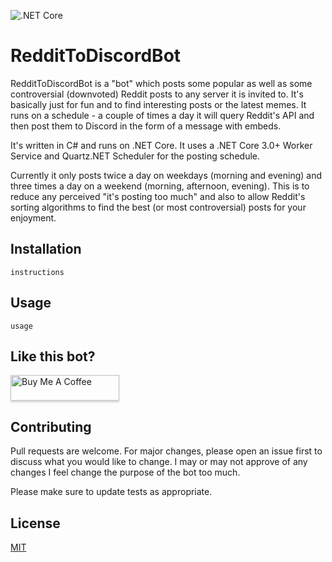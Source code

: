 ![.NET Core](https://github.com/lloydjatkinson/reddit-to-discord-bot/workflows/.NET%20Core/badge.svg?branch=master)

# RedditToDiscordBot

RedditToDiscordBot is a "bot" which posts some popular as well as some controversial (downvoted) Reddit posts to any server it is invited to. It's basically just for fun and to find interesting posts or the latest memes. It runs on a schedule - a couple of times a day it will query Reddit's API and then post them to Discord in the form of a message with embeds.

It's written in C# and runs on .NET Core. It uses a .NET Core 3.0+ Worker Service and Quartz.NET Scheduler for the posting schedule.

Currently it only posts twice a day on weekdays (morning and evening) and three times a day on a weekend (morning, afternoon, evening). This is to reduce any perceived "it's posting too much" and also to allow Reddit's sorting algorithms to find the best (or most controversial) posts for your enjoyment.

## Installation

```
instructions
```

## Usage

```
usage
```

## Like this bot?

<a href="https://www.buymeacoffee.com/lloyd" target="_blank"><img src="https://www.buymeacoffee.com/assets/img/custom_images/orange_img.png" alt="Buy Me A Coffee" style="height: 41px !important;width: 174px !important;box-shadow: 0px 3px 2px 0px rgba(190, 190, 190, 0.5) !important;-webkit-box-shadow: 0px 3px 2px 0px rgba(190, 190, 190, 0.5) !important;" ></a>

## Contributing
Pull requests are welcome. For major changes, please open an issue first to discuss what you would like to change. I may or may not approve of any changes I feel change the purpose of the bot too much.

Please make sure to update tests as appropriate.

## License
[MIT](https://choosealicense.com/licenses/mit/)
